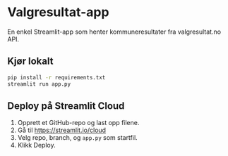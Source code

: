 # Valgresultat-app

En enkel Streamlit-app som henter kommuneresultater fra valgresultat.no API.

## Kjør lokalt
```bash
pip install -r requirements.txt
streamlit run app.py
```

## Deploy på Streamlit Cloud
1. Opprett et GitHub-repo og last opp filene.
2. Gå til https://streamlit.io/cloud
3. Velg repo, branch, og `app.py` som startfil.
4. Klikk Deploy.
